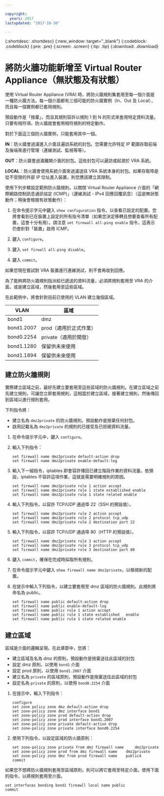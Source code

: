 ```yaml
---

copyright:
  years: 2017
lastupdated: "2017-10-30"

---
```


{:shortdesc: .shortdesc}
{:new_window: target="_blank"}
{:codeblock: .codeblock}
{:pre: .pre}
{:screen: .screen}
{:tip: .tip}
{:download: .download}

# 將防火牆功能新增至 Virtual Router Appliance（無狀態及有狀態）
使用 Virtual Router Appliance (VRA) 時，將防火牆規則集套用至每一個介面是一種防火牆方法。每一個介面都有三個可能的防火牆實例（In、Out 及 Local），而且每一個實例都已套用規則。 

預設動作是「捨棄」，而且其規則容許以規則 1 到 N 的形式來套用特定資料流量。只要有相符項，防火牆就會套用相符規則的特定動作。

對於下面這三個防火牆實例，只能套用其中一個。

**IN**：防火牆會過濾進入介面且遍訪系統的封包。您需要允許特定 IP 範圍存取前端及後端來進行管理（連線測試、監視等等）。

**OUT**：防火牆會過濾離開介面的封包。這些封包可以遍訪或起源於 VRA 系統。

**LOCAL**：防火牆會使用系統介面來過濾送往 VRA 系統本身的封包。如果存取埠是從不受限的外部 IP 位址進入裝置，則您應該建立其限制。

使用下列步驟設定範例防火牆規則，以關閉 Virtual Router Appliance 介面的「網際網路控制訊息通訊協定 (ICMP)」（連線測試 - IPv4 回應回覆訊息）（這是無狀態動作；稍後會檢閱有狀態動作）：

1. 在命令提示字元中鍵入 `show configuration` 指令，以查看已設定的配置。您將會看到已在裝置上設定的所有指令清單（如果您決定移轉且想要查看所有配置，這會十分有用）。請注意 `set firewall all-ping enable` 指令，這表示仍會針對「裝置」啟用 ICMP。

2. 鍵入 `configure`。

3. 鍵入 `set firwall all-ping disable`。

4. 鍵入 `commit`。

如果您現在嘗試對 VRA 裝置進行連線測試，則不會再收到回應。

為了能夠將防火牆規則指派給已遞送的資料流量，必須將規則套用至 VRA 的介面，或是建立區域，然後套用至這些區域。

在此範例中，將會針對目前已使用的 VLAN 建立幾個區域。

 VLAN |區域
 ---- | ---- 
bond1 |dmz
bond1.2007 |prod（適用於正式作業）
bond0.2254 |private（適用於開發）
bond1.1280 |保留供未來使用
bond1.1894 |保留供未來使用

## 建立防火牆規則
實際建立區域之前，最好先建立要套用至這些區域的防火牆規則。在建立區域之前先建立規則，可讓您立即套用規則，這相當於建立區域，接著建立規則，然後傳回到區域以進行規則套用。

下列指令將：

* 建立名為 `dmz2private` 的防火牆規則，預設動作是捨棄任何封包。
* 啟用記載名為 `dmz2private` 的規則的已接受及已拒絕資料流量。

1. 在命令提示字元中，鍵入 `configure`。

2. 輸入下列指令：

	~~~
	set firewall name dmz2private default-action drop
	set firewall name dmz2private enable-default-log
	~~~

3. 輸入下一組指令，iptables 即會容許傳回已建立階段作業的資料流量。依預設，iptables 不容許這項作業，這就是需要明確規則的原因。

	~~~
	set firewall name dmz2private rule 1 action accept
	set firewall name dmz2private rule 1 state established enable
	set firewall name dmz2private rule 1 state related enable
	~~~

4. 輸入下列指令，以容許 TCP/UDP 通過埠 22（SSH 的預設值）。
	
	~~~
	set firewall name dmz2private rule 2 action accept
	set firewall name dmz2private rule 2 protocol tcp_udp
	set firewall name dmz2private rule 2 destination port 22
	~~~

5. 輸入下列指令，以容許 TCP/UDP 通過埠 80（HTTP 的預設值）。

	~~~
	set firewall name dmz2private rule 3 action accept
	set firewall name dmz2private rule 3 protocol tcp_udp
	set firewall name dmz2private rule 3 destination port 80
	~~~

6. 鍵入 `commit`，確保在完成時採取所有規則。

7. 在命令提示字元中鍵入 `show firewall name dmz2private`，以檢視新的配置。

8. 在提示中輸入下列指令，以建立要套用至 dmz 區域的防火牆規則。此規則將命名為 public。 

	~~~
	set firewall name public default-action drop
	set firewall name public enable-default-log
	set firewall name public rule 1 action accept
	set firewall name public rule 1 state established 	enable
	set firewall name public rule 1 state related enable
	~~~
	
## 建立區域

區域是介面的邏輯呈現。在此章節中，您將：

* 建立區域及名為 dmz 的原則，預設動作是捨棄送往此區域的封包
* 設定 dmz 原則，以使用 `bond1` 介面
* 設定 prod 原則，以使用 `bond1.2007` 介面
* 建立名為 `private` 的區域原則，預設動作是捨棄送往此區域的封包
* 設定名為 `private` 的原則，以使用 `bond0.2254` 介面

1. 在提示中，輸入下列指令：

	~~~
	configure
	set zone policy zone dmz default-action drop
	set zone-policy zone dmz interface bond1
	set zone-policy zone prod default-action drop
	set zone-policy zone prod interface bond1.2007
	set zone-policy zone private default-action drop
	set zone-policy zone private interface bond0.2254
	~~~
	
2. 使用下列指令，以設定區域的防火牆原則：

	~~~
	set zone-policy zone private from dmz firewall name 	dmz2private
	set zone-policy zone prod from dmz firewall name 	dmz2private
	set zone-policy zone dmz from prod firewall name 	public4
	commit
	~~~
	
如果您不想將防火牆規則套用至區域原則，則可以將它套用至特定介面。使用下面的指令，以將規則套用至介面。

~~~
set interfaces bonding bond1 fireawll local name public
commit
~~~
